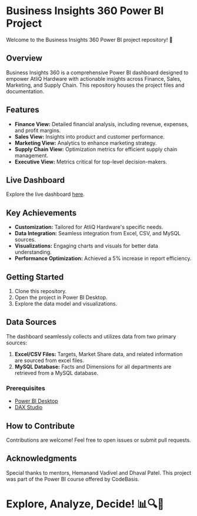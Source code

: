# Business Insights 360 Power BI Project

Welcome to the Business Insights 360 Power BI project repository! 🚀

## Overview
Business Insights 360 is a comprehensive Power BI dashboard designed to empower AtliQ Hardware with actionable insights across Finance, Sales, Marketing, and Supply Chain. This repository houses the project files and documentation.

## Features
- **Finance View:** Detailed financial analysis, including revenue, expenses, and profit margins.
- **Sales View:** Insights into product and customer performance.
- **Marketing View:** Analytics to enhance marketing strategy.
- **Supply Chain View:** Optimization metrics for efficient supply chain management.
- **Executive View:** Metrics critical for top-level decision-makers.

## Live Dashboard
Explore the live dashboard [here](https://app.powerbi.com/view?r=eyJrIjoiMzJkODEzZjUtMWJmZC00YjMyLWJlYzYtZjJmZTJjMGE0OWU4IiwidCI6ImM2ZTU0OWIzLTVmNDUtNDAzMi1hYWU5LWQ0MjQ0ZGM1YjJjNCJ9).

## Key Achievements
- **Customization:** Tailored for AtliQ Hardware's specific needs.
- **Data Integration:** Seamless integration from Excel, CSV, and MySQL sources.
- **Visualizations:** Engaging charts and visuals for better data understanding.
- **Performance Optimization:** Achieved a 5% increase in report efficiency.

## Getting Started
1. Clone this repository.
2. Open the project in Power BI Desktop.
3. Explore the data model and visualizations.

## Data Sources
The dashboard seamlessly collects and utilizes data from two primary sources:

1. **Excel/CSV Files:** Targets, Market Share data, and related information are sourced from excel files.
2. **MySQL Database:** Facts and Dimensions for all departments are retrieved from a MySQL database.

### Prerequisites
- [Power BI Desktop](https://powerbi.microsoft.com/desktop/)
- [DAX Studio](https://daxstudio.org/)

## How to Contribute
Contributions are welcome! Feel free to open issues or submit pull requests.

## Acknowledgments
Special thanks to mentors, Hemanand Vadivel and Dhaval Patel. This project was part of the Power BI course offered by CodeBasis.

# Explore, Analyze, Decide! 📊🔍🚀
